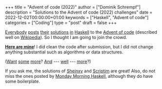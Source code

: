 +++
title = "Advent of code (2022)"
author = ["Dominik Schrempf"]
description = "Solutions to the Advent of code (2022) challenges"
date = 2022-12-02T00:00:00+01:00
keywords = ["Haskell", "Advent of code"]
categories = ["Coding"]
type = "post"
draft = false
+++

[Everybody](https://mmhaskell.com/blog/2022/11/30/advent-of-code-2022) [posts](https://www.reddit.com/r/haskell/comments/z9mjcz/advent_of_code_2022_day_1/) [their](https://news.ycombinator.com/item?id=33811958) [solutions](https://wjwh.eu/posts/2022-11-30-haskell-aoc-tricks.html) [in](https://gitlab.com/slotThe/advent2022) [Haskell](https://github.com/borisskert/Advent-of-Code-2022.hs) to the [Advent of code](https://adventofcode.com/2022) (described well
on [Wikipedia](https://en.wikipedia.org/wiki/Advent_of_Code)). So I thought I am going to join the crowd.

[**Here are mine**](https://github.com/dschrempf/advent-of-code-twentytwo)! I did clean the code after submission, but I did not change
anything substantial such as algorithms or data structures.

([Want](https://github.com/Scriptim/AdventOfCode2022) [some](https://github.com/hrichharms/AoC_2022) [more](https://github.com/Lorin-Lange/Advent-of-Code-2022)? [And](https://github.com/prikhi/advent-of-code-2022) --- [well](https://github.com/Sheinxy/Advent2022) --- [more](https://github.com/IndecisionTree/adventofcode2022)?)

If you ask me, the solutions of [Sheinxy](https://github.com/Sheinxy/Advent2022) and [Scriptim](https://github.com/Scriptim/AdventOfCode2022) are great! Also, do not
miss the ones posted by [Monday Morning Haskell](https://github.com/MondayMorningHaskell/AdventOfCode/tree/aoc-2022/src), although they do have some
boilerplate.
